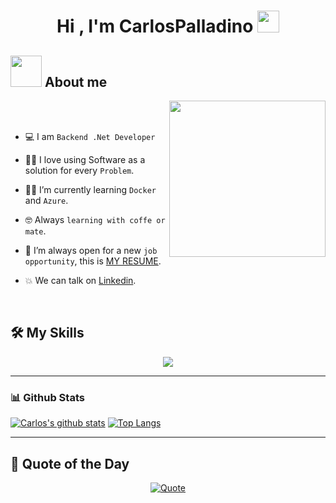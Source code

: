 <h1 align="center">Hi , I'm CarlosPalladino <img src="https://media.giphy.com/media/hvRJCLFzcasrR4ia7z/giphy.gif" width="35"></h1>





	
## <picture><img src = "https://github.com/7oSkaaa/7oSkaaa/blob/main/Images/about_me.gif?raw=true" width = 50px></picture> About me

<picture> <img align="right" src="https://github.com/7oSkaaa/7oSkaaa/blob/main/Images/Right_Side.gif?raw=true" width = 250px></picture>

<br><br>
- :computer: I am `Backend .Net Developer` 
  
- :technologist: I love using Software as a solution for every `Problem`.
  
- :student: I’m currently learning `Docker` and `Azure`.
  
- :nerd_face: Always `learning with coffe or mate`.
  
- :thinking: I’m always open for a new `job opportunity`, this is [MY RESUME](https://drive.google.com/file/d/1xGI6yoj0qe-lo0Fbnp0H3lW_pGmUG8HJ/view?usp=sharing).
  
- :boom: We can talk on [Linkedin](https://www.linkedin.com/in/carlos-palladino/).
<br>

## 🛠️ My Skills
<p align="center">
  <a href="https://skillicons.dev">
    <img src="https://skillicons.dev/icons?i=git,angular,cs,css,dotnet,figma,git,bootstrap,github,html,js,mysql,nodejs,postman,react,vscode,visualstudio,bootrap&perline=10" />
  </a>
</p>


---
### 📊 Github Stats

[![Carlos's github stats](https://github-readme-stats.vercel.app/api?username=CarlosPalladino&show_icons=true&icon_color=CE1D2D&text_color=718096&bg_color=00000000&hide_title=true&hide_border=true&card_width=400)](https://github.com/CarlosPalladino)
[![Top Langs](https://github-readme-stats.vercel.app/api/top-langs/?username=CarlosPalladino&show_icons=true&theme=transparen&icon_color=CE1D2D&text_color=718096&bg_color=00000000&hide_title=true&hide_border=true&layout=compact&card_width=400)](https://github.com/anuraghazra/github-readme-stats)

---
## 💬 Quote of the Day

<p align="center">
   <a href="https://github.com/piyushsuthar/github-readme-quotes">
      <img alt="Quote" src="https://quotes-github-readme.vercel.app/api?type=horizontal&theme=tokyonight&animation=grow_out_in&quoteCategory=programming">
   </a>
</p>
